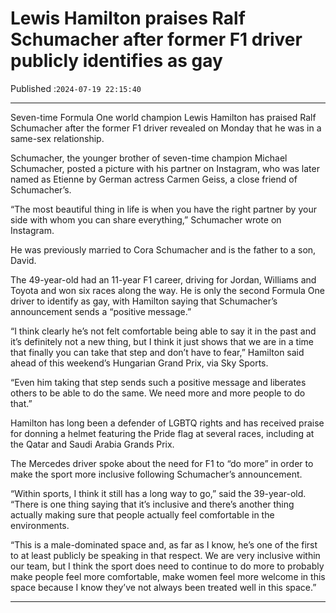 # Lewis Hamilton praises Ralf Schumacher after former F1 driver publicly identifies as gay

Published :`2024-07-19 22:15:40`

---

Seven-time Formula One world champion Lewis Hamilton has praised Ralf Schumacher after the former F1 driver revealed on Monday that he was in a same-sex relationship.

Schumacher, the younger brother of seven-time champion Michael Schumacher, posted a picture with his partner on Instagram, who was later named as Etienne by German actress Carmen Geiss, a close friend of Schumacher’s.

“The most beautiful thing in life is when you have the right partner by your side with whom you can share everything,” Schumacher wrote on Instagram.

He was previously married to Cora Schumacher and is the father to a son, David.

The 49-year-old had an 11-year F1 career, driving for Jordan, Williams and Toyota and won six races along the way. He is only the second Formula One driver to identify as gay, with Hamilton saying that Schumacher’s announcement sends a “positive message.”

“I think clearly he’s not felt comfortable being able to say it in the past and it’s definitely not a new thing, but I think it just shows that we are in a time that finally you can take that step and don’t have to fear,” Hamilton said ahead of this weekend’s Hungarian Grand Prix, via Sky Sports.

“Even him taking that step sends such a positive message and liberates others to be able to do the same. We need more and more people to do that.”

Hamilton has long been a defender of LGBTQ rights and has received praise for donning a helmet featuring the Pride flag at several races, including at the Qatar and Saudi Arabia Grands Prix.

The Mercedes driver spoke about the need for F1 to “do more” in order to make the sport more inclusive following Schumacher’s announcement.

“Within sports, I think it still has a long way to go,” said the 39-year-old. “There is one thing saying that it’s inclusive and there’s another thing actually making sure that people actually feel comfortable in the environments.

“This is a male-dominated space and, as far as I know, he’s one of the first to at least publicly be speaking in that respect. We are very inclusive within our team, but I think the sport does need to continue to do more to probably make people feel more comfortable, make women feel more welcome in this space because I know they’ve not always been treated well in this space.”

---

